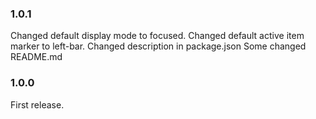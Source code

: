### 1.0.1

Changed default display mode to focused.
Changed default active item marker to left-bar.
Changed description in package.json
Some changed README.md

### 1.0.0

First release.
